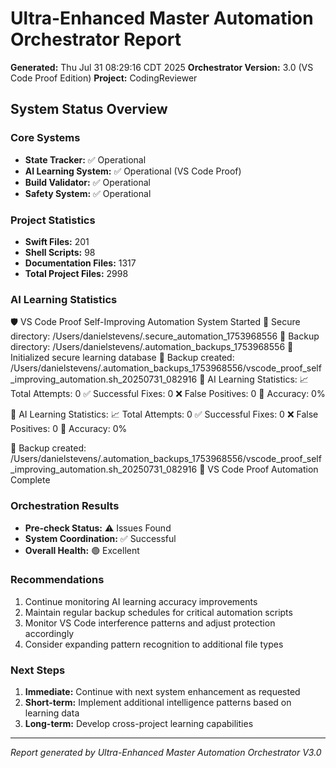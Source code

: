 # Ultra-Enhanced Master Automation Orchestrator Report

**Generated:** Thu Jul 31 08:29:16 CDT 2025
**Orchestrator Version:** 3.0 (VS Code Proof Edition)
**Project:** CodingReviewer

## System Status Overview

### Core Systems
- **State Tracker:** ✅ Operational
- **AI Learning System:** ✅ Operational (VS Code Proof)
- **Build Validator:** ✅ Operational
- **Safety System:** ✅ Operational

### Project Statistics
- **Swift Files:**      201
- **Shell Scripts:**       98
- **Documentation Files:**     1317
- **Total Project Files:**     2998

### AI Learning Statistics

🛡️ VS Code Proof Self-Improving Automation System Started
🔐 Secure directory: /Users/danielstevens/.secure_automation_1753968556
💾 Backup directory: /Users/danielstevens/.automation_backups_1753968556
🧠 Initialized secure learning database
💾 Backup created: /Users/danielstevens/.automation_backups_1753968556/vscode_proof_self_improving_automation.sh_20250731_082916
🧠 AI Learning Statistics:
📈 Total Attempts: 0
✅ Successful Fixes: 0
❌ False Positives: 0
🎯 Accuracy: 0%

🧠 AI Learning Statistics:
📈 Total Attempts: 0
✅ Successful Fixes: 0
❌ False Positives: 0
🎯 Accuracy: 0%

💾 Backup created: /Users/danielstevens/.automation_backups_1753968556/vscode_proof_self_improving_automation.sh_20250731_082916
🏁 VS Code Proof Automation Complete

### Orchestration Results
- **Pre-check Status:** ⚠️ Issues Found
- **System Coordination:** ✅ Successful
- **Overall Health:** 🟢 Excellent

### Recommendations
1. Continue monitoring AI learning accuracy improvements
2. Maintain regular backup schedules for critical automation scripts
3. Monitor VS Code interference patterns and adjust protection accordingly
4. Consider expanding pattern recognition to additional file types

### Next Steps
1. **Immediate:** Continue with next system enhancement as requested
2. **Short-term:** Implement additional intelligence patterns based on learning data
3. **Long-term:** Develop cross-project learning capabilities

---
*Report generated by Ultra-Enhanced Master Automation Orchestrator V3.0*
